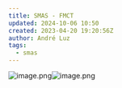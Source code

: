 ```yaml
---
title: SMAS - FMCT
updated: 2024-10-06 10:50
created: 2023-04-20 19:20:56Z
author: André Luz
tags:
  - smas
---
```


![image.png](image-71.png)![image.png](image-70.png)